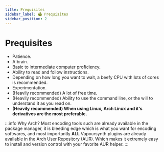 ```yaml
---
title: Prequisites
sidebar_label: 🗳️ Prequisites
sidebar_position: 2
---
```


# Prequisites

- Patience.
- A brain.
- Basic to intermediate computer proficiency.
- Ability to read and follow instructions.
- Depending on how long you want to wait, a beefy CPU with lots of cores is recommended.
- Experimentation.
- (Heavily recommended) A lot of free time.
- (Heavily recommended) Ability to use the command line, or the will to understand it as you read on.
- **(Heavily recommended) When using Linux, Arch Linux and it's derivatives are the most preferable.**

:::info Why Arch?
Most encoding tools such are already available in the package manager, it is bleeding edge which is what you want for encoding softwares, and most importantly **ALL** Vapoursynth plugins are already available in the Arch User Repository (AUR). Which makes it extremely easy to install and version control with your favorite AUR helper.
:::
